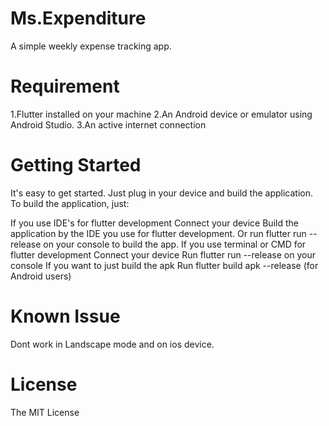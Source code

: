 # Ms.Expenditure
A simple weekly expense tracking app.

# Requirement
1.Flutter installed on your machine
2.An Android device or emulator using Android Studio.
3.An active internet connection

# Getting Started
It's easy to get started. Just plug in your device and build the application. To build the application, just:

If you use IDE's for flutter development
Connect your device
Build the application by the IDE you use for flutter development.
Or run flutter run --release on your console to build the app.
If you use terminal or CMD for flutter development
Connect your device
Run flutter run --release on your console
If you want to just build the apk
Run flutter build apk --release (for Android users)


# Known Issue
Dont work in Landscape mode and on ios device.

# License
The MIT License
